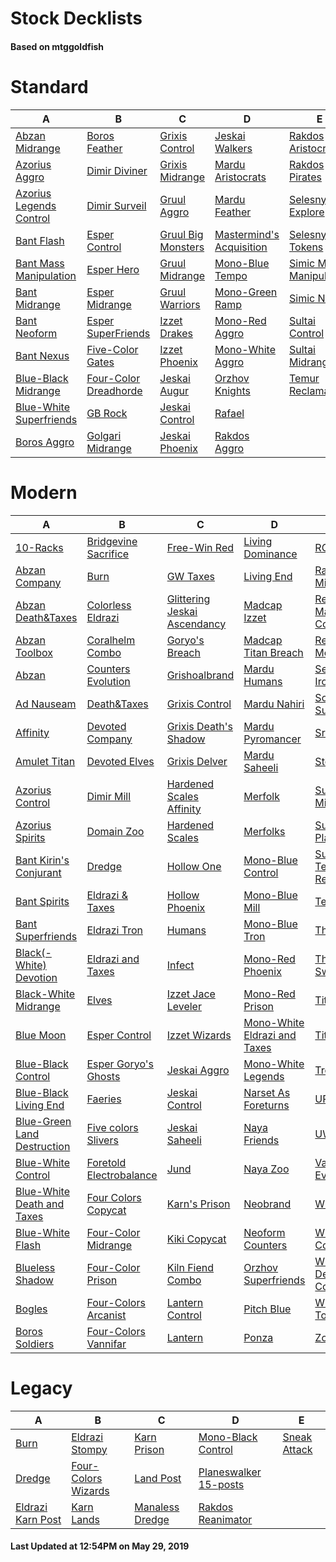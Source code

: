 # Stock Decklists
#### Based on mtggoldfish


# Standard

|                                        A                                         |                                      B                                       |                                   C                                    |                                         D                                          |                                        E                                         |
|----------------------------------------------------------------------------------|------------------------------------------------------------------------------|------------------------------------------------------------------------|------------------------------------------------------------------------------------|----------------------------------------------------------------------------------|
|[Abzan Midrange](./mtggoldfish/Standard/decks/Abzan_Midrange.md)                  |[Boros Feather](./mtggoldfish/Standard/decks/Boros_Feather.md)                |[Grixis Control](./mtggoldfish/Standard/decks/Grixis_Control.md)        |[Jeskai Walkers](./mtggoldfish/Standard/decks/Jeskai_Walkers.md)                    |[Rakdos Aristocrats](./mtggoldfish/Standard/decks/Rakdos_Aristocrats.md)          |
|[Azorius Aggro](./mtggoldfish/Standard/decks/Azorius_Aggro.md)                    |[Dimir Diviner](./mtggoldfish/Standard/decks/Dimir_Diviner.md)                |[Grixis Midrange](./mtggoldfish/Standard/decks/Grixis_Midrange.md)      |[Mardu Aristocrats](./mtggoldfish/Standard/decks/Mardu_Aristocrats.md)              |[Rakdos Pirates](./mtggoldfish/Standard/decks/Rakdos_Pirates.md)                  |
|[Azorius Legends Control](./mtggoldfish/Standard/decks/Azorius_Legends_Control.md)|[Dimir Surveil](./mtggoldfish/Standard/decks/Dimir_Surveil.md)                |[Gruul Aggro](./mtggoldfish/Standard/decks/Gruul_Aggro.md)              |[Mardu Feather](./mtggoldfish/Standard/decks/Mardu_Feather.md)                      |[Selesnya Explore](./mtggoldfish/Standard/decks/Selesnya_Explore.md)              |
|[Bant Flash](./mtggoldfish/Standard/decks/Bant_Flash.md)                          |[Esper Control](./mtggoldfish/Standard/decks/Esper_Control.md)                |[Gruul Big Monsters](./mtggoldfish/Standard/decks/Gruul_Big_Monsters.md)|[Mastermind's Acquisition](./mtggoldfish/Standard/decks/Mastermind's_Acquisition.md)|[Selesnya Tokens](./mtggoldfish/Standard/decks/Selesnya_Tokens.md)                |
|[Bant Mass Manipulation](./mtggoldfish/Standard/decks/Bant_Mass_Manipulation.md)  |[Esper Hero](./mtggoldfish/Standard/decks/Esper_Hero.md)                      |[Gruul Midrange](./mtggoldfish/Standard/decks/Gruul_Midrange.md)        |[Mono-Blue Tempo](./mtggoldfish/Standard/decks/Mono-Blue_Tempo.md)                  |[Simic Mass Manipulation](./mtggoldfish/Standard/decks/Simic_Mass_Manipulation.md)|
|[Bant Midrange](./mtggoldfish/Standard/decks/Bant_Midrange.md)                    |[Esper Midrange](./mtggoldfish/Standard/decks/Esper_Midrange.md)              |[Gruul Warriors](./mtggoldfish/Standard/decks/Gruul_Warriors.md)        |[Mono-Green Ramp](./mtggoldfish/Standard/decks/Mono-Green_Ramp.md)                  |[Simic Nexus](./mtggoldfish/Standard/decks/Simic_Nexus.md)                        |
|[Bant Neoform](./mtggoldfish/Standard/decks/Bant_Neoform.md)                      |[Esper SuperFriends](./mtggoldfish/Standard/decks/Esper_SuperFriends.md)      |[Izzet Drakes](./mtggoldfish/Standard/decks/Izzet_Drakes.md)            |[Mono-Red Aggro](./mtggoldfish/Standard/decks/Mono-Red_Aggro.md)                    |[Sultai Control](./mtggoldfish/Standard/decks/Sultai_Control.md)                  |
|[Bant Nexus](./mtggoldfish/Standard/decks/Bant_Nexus.md)                          |[Five-Color Gates](./mtggoldfish/Standard/decks/Five-Color_Gates.md)          |[Izzet Phoenix](./mtggoldfish/Standard/decks/Izzet_Phoenix.md)          |[Mono-White Aggro](./mtggoldfish/Standard/decks/Mono-White_Aggro.md)                |[Sultai Midrange](./mtggoldfish/Standard/decks/Sultai_Midrange.md)                |
|[Blue-Black Midrange](./mtggoldfish/Standard/decks/Blue-Black_Midrange.md)        |[Four-Color Dreadhorde](./mtggoldfish/Standard/decks/Four-Color_Dreadhorde.md)|[Jeskai Augur](./mtggoldfish/Standard/decks/Jeskai_Augur.md)            |[Orzhov Knights](./mtggoldfish/Standard/decks/Orzhov_Knights.md)                    |[Temur Reclamation](./mtggoldfish/Standard/decks/Temur_Reclamation.md)            |
|[Blue-White Superfriends](./mtggoldfish/Standard/decks/Blue-White_Superfriends.md)|[GB Rock](./mtggoldfish/Standard/decks/GB_Rock.md)                            |[Jeskai Control](./mtggoldfish/Standard/decks/Jeskai_Control.md)        |[Rafael](./mtggoldfish/Standard/decks/Rafael.md)                                    |                                                                                  |
|[Boros Aggro](./mtggoldfish/Standard/decks/Boros_Aggro.md)                        |[Golgari Midrange](./mtggoldfish/Standard/decks/Golgari_Midrange.md)          |[Jeskai Phoenix](./mtggoldfish/Standard/decks/Jeskai_Phoenix.md)        |[Rakdos Aggro](./mtggoldfish/Standard/decks/Rakdos_Aggro.md)                        |                                                                                  |


# Modern

|                                           A                                            |                                       B                                        |                                            C                                             |                                            D                                             |                                           E                                            |
|----------------------------------------------------------------------------------------|--------------------------------------------------------------------------------|------------------------------------------------------------------------------------------|------------------------------------------------------------------------------------------|----------------------------------------------------------------------------------------|
|[10-Racks](./mtggoldfish/Modern/decks/10-Racks.md)                                      |[Bridgevine Sacrifice](./mtggoldfish/Modern/decks/Bridgevine_Sacrifice.md)      |[Free-Win Red](./mtggoldfish/Modern/decks/Free-Win_Red.md)                                |[Living Dominance](./mtggoldfish/Modern/decks/Living_Dominance.md)                        |[RG Eldrazi](./mtggoldfish/Modern/decks/RG_Eldrazi.md)                                  |
|[Abzan Company](./mtggoldfish/Modern/decks/Abzan_Company.md)                            |[Burn](./mtggoldfish/Modern/decks/Burn.md)                                      |[GW Taxes](./mtggoldfish/Modern/decks/GW_Taxes.md)                                        |[Living End](./mtggoldfish/Modern/decks/Living_End.md)                                    |[Rainbow Niv-Mizzet](./mtggoldfish/Modern/decks/Rainbow_Niv-Mizzet.md)                  |
|[Abzan Death&amp;Taxes](./mtggoldfish/Modern/decks/Abzan_Death&amp;Taxes.md)            |[Colorless Eldrazi](./mtggoldfish/Modern/decks/Colorless_Eldrazi.md)            |[Glittering Jeskai Ascendancy](./mtggoldfish/Modern/decks/Glittering_Jeskai_Ascendancy.md)|[Madcap Izzet](./mtggoldfish/Modern/decks/Madcap_Izzet.md)                                |[Red-Green Madcap Control](./mtggoldfish/Modern/decks/Red-Green_Madcap_Control.md)      |
|[Abzan Toolbox](./mtggoldfish/Modern/decks/Abzan_Toolbox.md)                            |[Coralhelm Combo](./mtggoldfish/Modern/decks/Coralhelm_Combo.md)                |[Goryo's Breach](./mtggoldfish/Modern/decks/Goryo's_Breach.md)                            |[Madcap Titan Breach](./mtggoldfish/Modern/decks/Madcap_Titan_Breach.md)                  |[Red-Green Monsters](./mtggoldfish/Modern/decks/Red-Green_Monsters.md)                  |
|[Abzan](./mtggoldfish/Modern/decks/Abzan.md)                                            |[Counters Evolution](./mtggoldfish/Modern/decks/Counters_Evolution.md)          |[Grishoalbrand](./mtggoldfish/Modern/decks/Grishoalbrand.md)                              |[Mardu Humans](./mtggoldfish/Modern/decks/Mardu_Humans.md)                                |[Semblance Ironworks](./mtggoldfish/Modern/decks/Semblance_Ironworks.md)                |
|[Ad Nauseam](./mtggoldfish/Modern/decks/Ad_Nauseam.md)                                  |[Death&amp;Taxes](./mtggoldfish/Modern/decks/Death&amp;Taxes.md)                |[Grixis Control](./mtggoldfish/Modern/decks/Grixis_Control.md)                            |[Mardu Nahiri](./mtggoldfish/Modern/decks/Mardu_Nahiri.md)                                |[Soulflayer Surprise](./mtggoldfish/Modern/decks/Soulflayer_Surprise.md)                |
|[Affinity](./mtggoldfish/Modern/decks/Affinity.md)                                      |[Devoted Company](./mtggoldfish/Modern/decks/Devoted_Company.md)                |[Grixis Death's Shadow](./mtggoldfish/Modern/decks/Grixis_Death's_Shadow.md)              |[Mardu Pyromancer](./mtggoldfish/Modern/decks/Mardu_Pyromancer.md)                        |[Sram-O's](./mtggoldfish/Modern/decks/Sram-O's.md)                                      |
|[Amulet Titan](./mtggoldfish/Modern/decks/Amulet_Titan.md)                              |[Devoted Elves](./mtggoldfish/Modern/decks/Devoted_Elves.md)                    |[Grixis Delver](./mtggoldfish/Modern/decks/Grixis_Delver.md)                              |[Mardu Saheeli](./mtggoldfish/Modern/decks/Mardu_Saheeli.md)                              |[Storm](./mtggoldfish/Modern/decks/Storm.md)                                            |
|[Azorius Control](./mtggoldfish/Modern/decks/Azorius_Control.md)                        |[Dimir Mill](./mtggoldfish/Modern/decks/Dimir_Mill.md)                          |[Hardened Scales Affinity](./mtggoldfish/Modern/decks/Hardened_Scales_Affinity.md)        |[Merfolk](./mtggoldfish/Modern/decks/Merfolk.md)                                          |[Sultai Midrange](./mtggoldfish/Modern/decks/Sultai_Midrange.md)                        |
|[Azorius Spirits](./mtggoldfish/Modern/decks/Azorius_Spirits.md)                        |[Domain Zoo](./mtggoldfish/Modern/decks/Domain_Zoo.md)                          |[Hardened Scales](./mtggoldfish/Modern/decks/Hardened_Scales.md)                          |[Merfolks](./mtggoldfish/Modern/decks/Merfolks.md)                                        |[Sultai Planeswalkers](./mtggoldfish/Modern/decks/Sultai_Planeswalkers.md)              |
|[Bant Kirin's Conjurant](./mtggoldfish/Modern/decks/Bant_Kirin's_Conjurant.md)          |[Dredge](./mtggoldfish/Modern/decks/Dredge.md)                                  |[Hollow One](./mtggoldfish/Modern/decks/Hollow_One.md)                                    |[Mono-Blue Control](./mtggoldfish/Modern/decks/Mono-Blue_Control.md)                      |[Sultai Teaching Reclamation](./mtggoldfish/Modern/decks/Sultai_Teaching_Reclamation.md)|
|[Bant Spirits](./mtggoldfish/Modern/decks/Bant_Spirits.md)                              |[Eldrazi & Taxes](./mtggoldfish/Modern/decks/Eldrazi_&_Taxes.md)                |[Hollow Phoenix](./mtggoldfish/Modern/decks/Hollow_Phoenix.md)                            |[Mono-Blue Mill](./mtggoldfish/Modern/decks/Mono-Blue_Mill.md)                            |[Teferi Pool](./mtggoldfish/Modern/decks/Teferi_Pool.md)                                |
|[Bant Superfriends](./mtggoldfish/Modern/decks/Bant_Superfriends.md)                    |[Eldrazi Tron](./mtggoldfish/Modern/decks/Eldrazi_Tron.md)                      |[Humans](./mtggoldfish/Modern/decks/Humans.md)                                            |[Mono-Blue Tron](./mtggoldfish/Modern/decks/Mono-Blue_Tron.md)                            |[The Rock](./mtggoldfish/Modern/decks/The_Rock.md)                                      |
|[Black(-White) Devotion](./mtggoldfish/Modern/decks/Black(-White)_Devotion.md)          |[Eldrazi and Taxes](./mtggoldfish/Modern/decks/Eldrazi_and_Taxes.md)            |[Infect](./mtggoldfish/Modern/decks/Infect.md)                                            |[Mono-Red Phoenix](./mtggoldfish/Modern/decks/Mono-Red_Phoenix.md)                        |[Thopter Sword Prison](./mtggoldfish/Modern/decks/Thopter_Sword_Prison.md)              |
|[Black-White Midrange](./mtggoldfish/Modern/decks/Black-White_Midrange.md)              |[Elves](./mtggoldfish/Modern/decks/Elves.md)                                    |[Izzet Jace Leveler](./mtggoldfish/Modern/decks/Izzet_Jace_Leveler.md)                    |[Mono-Red Prison](./mtggoldfish/Modern/decks/Mono-Red_Prison.md)                          |[Titan Breach](./mtggoldfish/Modern/decks/Titan_Breach.md)                              |
|[Blue Moon](./mtggoldfish/Modern/decks/Blue_Moon.md)                                    |[Esper Control](./mtggoldfish/Modern/decks/Esper_Control.md)                    |[Izzet Wizards](./mtggoldfish/Modern/decks/Izzet_Wizards.md)                              |[Mono-White Eldrazi and Taxes](./mtggoldfish/Modern/decks/Mono-White_Eldrazi_and_Taxes.md)|[Titanshift](./mtggoldfish/Modern/decks/Titanshift.md)                                  |
|[Blue-Black Control](./mtggoldfish/Modern/decks/Blue-Black_Control.md)                  |[Esper Goryo's Ghosts](./mtggoldfish/Modern/decks/Esper_Goryo's_Ghosts.md)      |[Jeskai Aggro](./mtggoldfish/Modern/decks/Jeskai_Aggro.md)                                |[Mono-White Legends](./mtggoldfish/Modern/decks/Mono-White_Legends.md)                    |[Tron](./mtggoldfish/Modern/decks/Tron.md)                                              |
|[Blue-Black Living End](./mtggoldfish/Modern/decks/Blue-Black_Living_End.md)            |[Faeries](./mtggoldfish/Modern/decks/Faeries.md)                                |[Jeskai Control](./mtggoldfish/Modern/decks/Jeskai_Control.md)                            |[Narset As Foreturns](./mtggoldfish/Modern/decks/Narset_As_Foreturns.md)                  |[UR Phoenix](./mtggoldfish/Modern/decks/UR_Phoenix.md)                                  |
|[Blue-Green Land Destruction](./mtggoldfish/Modern/decks/Blue-Green_Land_Destruction.md)|[Five colors Slivers](./mtggoldfish/Modern/decks/Five_colors_Slivers.md)        |[Jeskai Saheeli](./mtggoldfish/Modern/decks/Jeskai_Saheeli.md)                            |[Naya Friends](./mtggoldfish/Modern/decks/Naya_Friends.md)                                |[UW Control](./mtggoldfish/Modern/decks/UW_Control.md)                                  |
|[Blue-White Control](./mtggoldfish/Modern/decks/Blue-White_Control.md)                  |[Foretold Electrobalance](./mtggoldfish/Modern/decks/Foretold_Electrobalance.md)|[Jund](./mtggoldfish/Modern/decks/Jund.md)                                                |[Naya Zoo](./mtggoldfish/Modern/decks/Naya_Zoo.md)                                        |[Vannifar Evolution](./mtggoldfish/Modern/decks/Vannifar_Evolution.md)                  |
|[Blue-White Death and Taxes](./mtggoldfish/Modern/decks/Blue-White_Death_and_Taxes.md)  |[Four Colors Copycat](./mtggoldfish/Modern/decks/Four_Colors_Copycat.md)        |[Karn's Prison](./mtggoldfish/Modern/decks/Karn's_Prison.md)                              |[Neobrand](./mtggoldfish/Modern/decks/Neobrand.md)                                        |[Whir Prison](./mtggoldfish/Modern/decks/Whir_Prison.md)                                |
|[Blue-White Flash](./mtggoldfish/Modern/decks/Blue-White_Flash.md)                      |[Four-Color Midrange](./mtggoldfish/Modern/decks/Four-Color_Midrange.md)        |[Kiki Copycat](./mtggoldfish/Modern/decks/Kiki_Copycat.md)                                |[Neoform Counters](./mtggoldfish/Modern/decks/Neoform_Counters.md)                        |[White-Green Control](./mtggoldfish/Modern/decks/White-Green_Control.md)                |
|[Blueless Shadow](./mtggoldfish/Modern/decks/Blueless_Shadow.md)                        |[Four-Color Prison](./mtggoldfish/Modern/decks/Four-Color_Prison.md)            |[Kiln Fiend Combo](./mtggoldfish/Modern/decks/Kiln_Fiend_Combo.md)                        |[Orzhov Superfriends](./mtggoldfish/Modern/decks/Orzhov_Superfriends.md)                  |[White-Green Devoted Company](./mtggoldfish/Modern/decks/White-Green_Devoted_Company.md)|
|[Bogles](./mtggoldfish/Modern/decks/Bogles.md)                                          |[Four-Colors Arcanist](./mtggoldfish/Modern/decks/Four-Colors_Arcanist.md)      |[Lantern Control](./mtggoldfish/Modern/decks/Lantern_Control.md)                          |[Pitch Blue](./mtggoldfish/Modern/decks/Pitch_Blue.md)                                    |[White-Green Toolbox](./mtggoldfish/Modern/decks/White-Green_Toolbox.md)                |
|[Boros Soldiers](./mtggoldfish/Modern/decks/Boros_Soldiers.md)                          |[Four-Colors Vannifar](./mtggoldfish/Modern/decks/Four-Colors_Vannifar.md)      |[Lantern](./mtggoldfish/Modern/decks/Lantern.md)                                          |[Ponza](./mtggoldfish/Modern/decks/Ponza.md)                                              |[Zoo Burn](./mtggoldfish/Modern/decks/Zoo_Burn.md)                                      |


# Legacy

|                                 A                                  |                                   B                                    |                               C                                |                                     D                                      |                            E                             |
|--------------------------------------------------------------------|------------------------------------------------------------------------|----------------------------------------------------------------|----------------------------------------------------------------------------|----------------------------------------------------------|
|[Burn](./mtggoldfish/Legacy/decks/Burn.md)                          |[Eldrazi Stompy](./mtggoldfish/Legacy/decks/Eldrazi_Stompy.md)          |[Karn Prison](./mtggoldfish/Legacy/decks/Karn_Prison.md)        |[Mono-Black Control](./mtggoldfish/Legacy/decks/Mono-Black_Control.md)      |[Sneak Attack](./mtggoldfish/Legacy/decks/Sneak_Attack.md)|
|[Dredge](./mtggoldfish/Legacy/decks/Dredge.md)                      |[Four-Colors Wizards](./mtggoldfish/Legacy/decks/Four-Colors_Wizards.md)|[Land Post](./mtggoldfish/Legacy/decks/Land_Post.md)            |[Planeswalker 15-posts](./mtggoldfish/Legacy/decks/Planeswalker_15-posts.md)|                                                          |
|[Eldrazi Karn Post](./mtggoldfish/Legacy/decks/Eldrazi_Karn_Post.md)|[Karn Lands](./mtggoldfish/Legacy/decks/Karn_Lands.md)                  |[Manaless Dredge](./mtggoldfish/Legacy/decks/Manaless_Dredge.md)|[Rakdos Reanimator](./mtggoldfish/Legacy/decks/Rakdos_Reanimator.md)        |                                                          |



#### Last Updated at 12:54PM on May 29, 2019